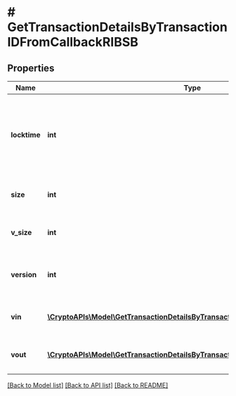 # # GetTransactionDetailsByTransactionIDFromCallbackRIBSB

## Properties

Name | Type | Description | Notes
------------ | ------------- | ------------- | -------------
**locktime** | **int** | Represents the time at which a particular transaction can be added to the blockchain. |
**size** | **int** | Represents the total size of this transaction. |
**v_size** | **int** | Represents the virtual size of this transaction. |
**version** | **int** | Represents the transaction version number. |
**vin** | [**\CryptoAPIs\Model\GetTransactionDetailsByTransactionIDFromCallbackRIBSBVin[]**](GetTransactionDetailsByTransactionIDFromCallbackRIBSBVin.md) | Represents the transaction inputs. |
**vout** | [**\CryptoAPIs\Model\GetTransactionDetailsByTransactionIDFromCallbackRIBSBVout[]**](GetTransactionDetailsByTransactionIDFromCallbackRIBSBVout.md) | Represents the transaction outputs. |

[[Back to Model list]](../../README.md#models) [[Back to API list]](../../README.md#endpoints) [[Back to README]](../../README.md)
